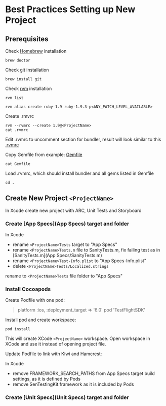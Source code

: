 Best Practices Setting up New Project
==================

Prerequisites
-------------

Check [Homebrew](http://mxcl.github.com/homebrew/) installation

    brew doctor

Check git installation

    brew install git

Check [rvm](https://rvm.io) installation

    rvm list

    rvm alias create ruby-1.9 ruby-1.9.3-p<ANY_PATCH_LEVEL_AVAILABLE>

Create .rmvrc

    rvm --rvmrc --create 1.9@<ProjectName>
    cat .rvmrc
    
Edit .rvmrc to uncomment section for bundler, result will look similar to this [.rvmrc](.rvmrc)

Copy Gemfile from example: [Gemfile](Gemfile)

    cat Gemfile

Load .rvmrc, which should install bundler and all gems listed in Gemfile

    cd .

Create New Project `<ProjectName>`
-------------

In Xcode create new project <ProjectName> with ARC, Unit Tests and Storyboard

### Create [App Specs](App Specs) target and folder

In Xcode 
*   rename `<ProjectName>Tests` target to "App Specs"
*   rename `<ProjectName>Tests.m` file to SanityTests.m, fix failing test as in [SanityTests.m](App Specs/SanityTests.m)
*   rename `<ProjectName>Test-Info.plist` to "App Specs-Info.plist"
*   delete `<ProjectName>Tests/Localized.strings`

rename to `<ProjectName>Tests` file folder to "App Specs"


### Install Cocoapods

Create Podfile with one pod:

>platform :ios, :deployment_target => '6.0'
>pod 'TestFlightSDK'

Install pod and create workspace:

    pod install
    
This will create XCode `<ProjectName>` workspace. Open workspace in XCode and use it instead of opening project file.

Update Podfile to link with Kiwi and Hamcrest:


In Xcode
*   remove FRAMEWORK_SEARCH_PATHS from App Specs target build settings, as it is defined by Pods
*   remove SenTestingKit.framework as it is included by Pods

### Create [Unit Specs](Unit Specs) target and folder

